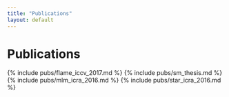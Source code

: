 ```yaml
---
title: "Publications"
layout: default
---
```


# Publications
{% include pubs/flame_iccv_2017.md %}
{% include pubs/sm_thesis.md %}
{% include pubs/mlm_icra_2016.md %}
{% include pubs/star_icra_2016.md %}
